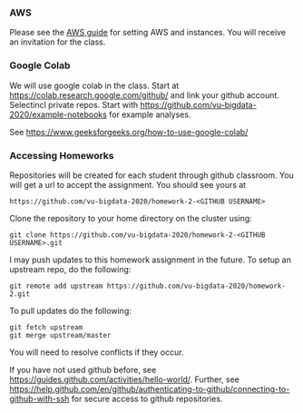 ### AWS

Please see the [AWS guide](00-aws-setup-guide) for setting AWS and instances. You will receive an invitation for the class.

### Google Colab

We will use google colab in the class. Start at https://colab.research.google.com/github/ and link your github account. Selectincl private repos. Start with https://github.com/vu-bigdata-2020/example-notebooks for example analyses.

See https://www.geeksforgeeks.org/how-to-use-google-colab/

### Accessing Homeworks

Repositories will be created for each student through github classroom. You will get a url to accept the assignment.  You should see yours at 

    https://github.com/vu-bigdata-2020/homework-2-<GITHUB USERNAME> 

Clone the repository to your home directory on the cluster using:

    git clone https://github.com/vu-bigdata-2020/homework-2-<GITHUB USERNAME>.git

I may push updates to this homework assignment in the future. To setup an upstream repo, do the following:

    git remote add upstream https://github.com/vu-bigdata-2020/homework-2.git

To pull updates do the following:
    
    git fetch upstream
    git merge upstream/master

You will need to resolve conflicts if they occur. 

If you have not used github before, see https://guides.github.com/activities/hello-world/. Further, see https://help.github.com/en/github/authenticating-to-github/connecting-to-github-with-ssh for secure access to github repositories.

